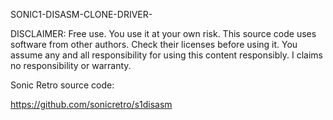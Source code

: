 SONIC1-DISASM-CLONE-DRIVER-

DISCLAIMER:
Free use. You use it at your own risk. This source code uses software from other authors. Check their licenses before using it. You assume any and all responsibility for using this content responsibly. I claims no responsibility or warranty.

Sonic Retro source code:

https://github.com/sonicretro/s1disasm
